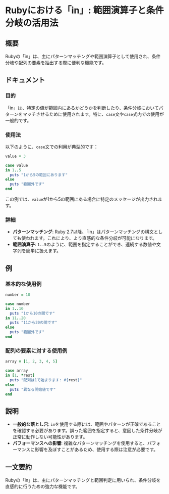 <!--
Meta Description: # Rubyにおける「in」: 範囲演算子と条件分岐の活用法 ## 概要 Rubyの「in」は、主にパターンマッチングや範囲演算子として使用され、条件分岐や配列の要素を抽出する際に便利な機能です。 ## ドキュメント ### 目的 「in」は、特定の値が範囲内にあるかどうかを判断したり、条件分岐にお...
Meta Keywords: puts, case, ruby, value, else
-->

# Rubyにおける「in」: 範囲演算子と条件分岐の活用法

## 概要
Rubyの「in」は、主にパターンマッチングや範囲演算子として使用され、条件分岐や配列の要素を抽出する際に便利な機能です。

## ドキュメント
### 目的
「in」は、特定の値が範囲内にあるかどうかを判断したり、条件分岐においてパターンをマッチさせるために使用されます。特に、`case`文や`case`式内での使用が一般的です。

### 使用法
以下のように、`case`文での利用が典型的です：

```ruby
value = 3

case value
in 1..5
  puts "1から5の範囲にあります"
else
  puts "範囲外です"
end
```

この例では、`value`が1から5の範囲にある場合に特定のメッセージが出力されます。

### 詳細
- **パターンマッチング**: Ruby 2.7以降、「in」はパターンマッチングの構文としても使われます。これにより、より直感的な条件分岐が可能になります。
- **範囲演算子**: `1..5`のように、範囲を指定することができ、連続する数値や文字列を簡単に扱えます。

## 例
### 基本的な使用例
```ruby
number = 10

case number
in 1..10
  puts "1から10の間です"
in 11..20
  puts "11から20の間です"
else
  puts "範囲外です"
end
```

### 配列の要素に対する使用例
```ruby
array = [1, 2, 3, 4, 5]

case array
in [1, *rest]
  puts "配列は1で始まります: #{rest}"
else
  puts "異なる開始値です"
end
```

## 説明
- **一般的な落とし穴**: `in`を使用する際には、範囲やパターンが正確であることを確認する必要があります。誤った範囲を指定すると、意図した条件分岐が正常に動作しない可能性があります。
- **パフォーマンスへの影響**: 複雑なパターンマッチングを使用すると、パフォーマンスに影響を及ぼすことがあるため、使用する際は注意が必要です。

## 一文要約
Rubyの「in」は、主にパターンマッチングと範囲判定に用いられ、条件分岐を直感的に行うための強力な機能です。